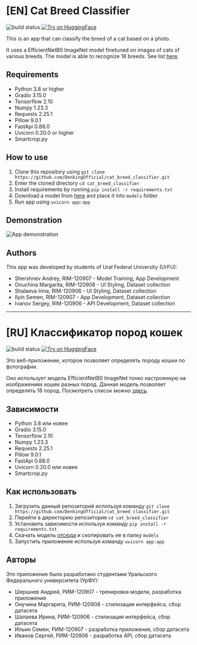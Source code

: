 # \[EN\] Cat Breed Classifier

![build status](https://img.shields.io/github/actions/workflow/status/DenkingOfficial/cat_breed_classifier/python-app.yml?style=flat-square)
[![Try on HuggingFace](https://img.shields.io/badge/%F0%9F%A4%97-Try%20on%20HuggingFace-yellow?style=flat-square)](https://huggingface.co/spaces/duuuuuuuden/cat_breed_classifier)

This is an app that can classify the breed of a cat based on a photo.

It uses a EfficientNetB0 ImageNet model finetuned on images of cats of various breeds. The model is able to recognize 18 breeds. See list [here](https://github.com/DenkingOfficial/cat_breed_classifier/tree/main/models).

## Requirements

- Python 3.8 or higher
- Gradio 3.15.0
- Tensorflow 2.10
- Numpy 1.23.3
- Requests 2.25.1
- Pillow 9.0.1
- FastApi 0.88.0
- Uvicorn 0.20.0 or higher
- Smartcrop.py

## How to use

1. Clone this repository using `git clone https://github.com/DenkingOfficial/cat_breed_classifier.git`
2. Enter the cloned directory `cd cat_breed_classifier`
3. Install requirements by running `pip install -r requirements.txt`
4. Download a model from [here](https://www.dropbox.com/s/jqzwew182acdohn/cats_18_EfficientNetB0.h5) and place it into `models` folder
5. Run app using `uvicorn app:app`

## Demonstration

![App demonstration](https://user-images.githubusercontent.com/38957619/212042151-8cded892-4153-48d2-b98b-7430e0149bba.gif)

## Authors

This app was developed by students of Ural Federal University (UrFU):

- Shershnev Andrey, RIM-120907 - Model Training, App Development
- Onuchina Margarita, RIM-120908 - UI Styling, Dataset collection
- Shalaeva Irina, RIM-120906 - UI Styling, Dataset collection
- Ilyin Semen, RIM-120907 - App Development, Dataset collection
- Ivanov Sergey, RIM-120906 - API Development, Dataset collection

---

# \[RU\] Классификатор пород кошек

![build status](https://img.shields.io/github/actions/workflow/status/DenkingOfficial/cat_breed_classifier/python-app.yml?style=flat-square)
[![Try on HuggingFace](https://img.shields.io/badge/%F0%9F%A4%97-Try%20on%20HuggingFace-yellow?style=flat-square)](https://huggingface.co/spaces/duuuuuuuden/cat_breed_classifier)

Это веб-приложение, которое позволяет определять породу кошки по фотографии.

Оно использует модель EfficientNetB0 ImageNet тонко настроенную на изображениях кошек разных пород. Данная модель позволяет определять 18 пород. Посмотреть список можно [здесь](https://github.com/DenkingOfficial/cat_breed_classifier/tree/main/models).

## Зависимости

- Python 3.8 или новее
- Gradio 3.15.0
- Tensorflow 2.10
- Numpy 1.23.3
- Requests 2.25.1
- Pillow 9.0.1
- FastApi 0.88.0
- Uvicorn 0.20.0 или новее
- Smartcrop.py

## Как использовать

1. Загрузить данный репозиторий используя команду `git clone https://github.com/DenkingOfficial/cat_breed_classifier.git`
2. Перейти в директорию репозитория `cd cat_breed_classifier`
3. Установить зависимости используя команду `pip install -r requirements.txt`
4. Скачать модель [отсюда](https://www.dropbox.com/s/jqzwew182acdohn/cats_18_EfficientNetB0.h5) и скопировать ее в папку `models`
5. Запустить приложение используя команду `uvicorn app:app`

## Авторы

Это приложение было разработано студентами Уральского Федерального университета (УрФУ):

- Шершнев Андрей, РИМ-120907 - тренировка модели, разработка приложения
- Онучина Маргарита, РИМ-120908 - стилизация интерфейса, сбор датасета
- Шалаева Ирина, РИМ-120906 - стилизация интерфейса, сбор датасета
- Ильин Семен, РИМ-120907 - разработка приложения, сбор датасета
- Иванов Сергей, РИМ-120906 - разработка API, сбор датасета